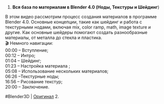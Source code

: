 1. **Вся база по материалам в Blender 4.0 (Ноды, Текстуры и Шейдинг**)  
  
В этом видео рассмотрим процесс создания материалов в программе Blender 4.0. Основные концепции, такие как шейдинг и работа с текстурными нодами, включая mix, color ramp, math, image texture и другие. Как основные шейдеры помогают создать разнообразные материалы, от металла до стекла и пластика.  
🎬 Немного навигации:  
00:00 – Вступление;  
00:12 – Интро;  
01:04 – Шейдинг;  
01:23 – Настройка материала ;  
05:08 – Использование нескольких материалов;  
06:26 –Текстурные ноды;  
16:56 – Рисование текстур;  
20:00 – Заключение.  
  
#Blender3D | [Оригинал](https://www.youtube.com/watch?v=Wmbowt6_U7E&ab_channel=DanilGryzlov)
2. 